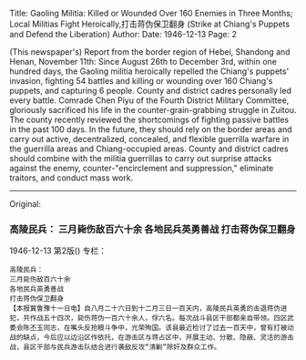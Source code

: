 Title: Gaoling Militia: Killed or Wounded Over 160 Enemies in Three Months; Local Militias Fight Heroically,打击蒋伪保卫翻身 (Strike at Chiang's Puppets and Defend the Liberation)
Author:
Date: 1946-12-13
Page: 2

(This newspaper's) Report from the border region of Hebei, Shandong and Henan, November 11th: Since August 26th to December 3rd, within one hundred days, the Gaoling militia heroically repelled the Chiang's puppets' invasion, fighting 54 battles and killing or wounding over 160 Chiang's puppets, and capturing 6 people. County and district cadres personally led every battle. Comrade Chen Piyu of the Fourth District Military Committee, gloriously sacrificed his life in the counter-grain-grabbing struggle in Zuitou. The county recently reviewed the shortcomings of fighting passive battles in the past 100 days. In the future, they should rely on the border areas and carry out active, decentralized, concealed, and flexible guerrilla warfare in the guerrilla areas and Chiang-occupied areas. County and district cadres should combine with the militia guerrillas to carry out surprise attacks against the enemy, counter-"encirclement and suppression," eliminate traitors, and conduct mass work.



<hr /> 

Original: 


### 高陵民兵：  三月毙伤敌百六十余  各地民兵英勇善战  打击蒋伪保卫翻身

1946-12-13
第2版()
专栏：

    高陵民兵：
    三月毙伤敌百六十余
    各地民兵英勇善战
    打击蒋伪保卫翻身
    【本报冀鲁豫十一日电】自八月二十六日到十二月三日一百天内，高陵民兵英勇的击退蒋伪进犯，共作战五十四次，毙伤蒋伪一百六十余人，俘六名。每次战斗县区干部都亲自带领。四区武委会陈丕玉同志，在嘴头反抢粮斗争中，光荣殉国。该县最近检讨了过去一百天中，曾有打被动战的缺点，今后应以边沿区作依托，在游击区与蒋占区中，开展主动、分散、隐蔽、灵活的游击战，县区干部与民兵游击队结合进行袭敌反攻“清剿”除奸及群众工作。
